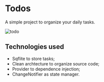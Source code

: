 # Todos

A simple project to organize your daily tasks.

![todo](https://user-images.githubusercontent.com/19677206/156196182-bb4d9ef2-dc03-46d5-b946-835252e6b54d.gif)


## Technologies used

- Sqflite to store tasks;
- Clean archtecture to organize source code;
- Provider to dependence injection;
- ChangeNotifier as state manager.

